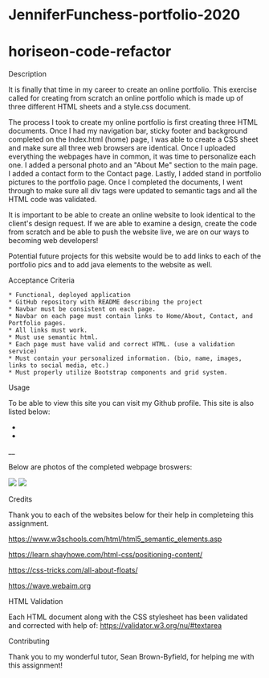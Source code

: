 # JenniferFunchess-portfolio-2020

# horiseon-code-refactor
Description

It is finally that time in my career to create an online portfolio. This exercise called for creating from scratch an online portfolio which is made up of three different HTML sheets and a style.css document. 

The process I took to create my online portfolio is first creating three HTML documents. Once I had my navigation bar, sticky footer and background completed on the Index.html (home) page, I was able to create a CSS sheet and make sure all three web browsers are identical. Once I uploaded everything the webpages have in common, it was time to personalize each one. I added a personal photo and an "About Me" section to the main page. I added a contact form to the Contact page. Lastly, I added stand in portfolio pictures to the portfolio page. Once I completed the documents, I went through to make sure all div tags were updated to semantic tags and all the HTML code was validated. 

It is important to be able to create an online website to look identical to the client's design request. If we are able to examine a design, create the code from scratch and be able to push the website live, we are on our ways to becoming web developers! 

Potential future projects for this website would be to add links to each of the portfolio pics and to add java elements to the website as well. 

Acceptance Criteria 

```
* Functional, deployed application
* GitHub repository with README describing the project
* Navbar must be consistent on each page.
* Navbar on each page must contain links to Home/About, Contact, and Portfolio pages.
* All links must work.
* Must use semantic html.
* Each page must have valid and correct HTML. (use a validation service)
* Must contain your personalized information. (bio, name, images, links to social media, etc.)
* Must properly utilize Bootstrap components and grid system.

```

Usage

To be able to view this site you can visit my Github profile. This site is also listed below:

-

-

__

Below are photos of the completed webpage broswers:

![](./assets/images/webpage1.png)
![](./assets/images/webpage2.png)


Credits

Thank you to each of the websites below for their help in completeing this assignment. 

https://www.w3schools.com/html/html5_semantic_elements.asp

https://learn.shayhowe.com/html-css/positioning-content/

https://css-tricks.com/all-about-floats/

https://wave.webaim.org


HTML Validation

Each HTML document along with the CSS stylesheet has been validated and corrected with help of:
https://validator.w3.org/nu/#textarea

Contributing

Thank you to my wonderful tutor, Sean Brown-Byfield, for helping me with this assignment! 